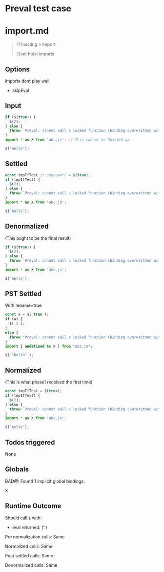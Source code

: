 # Preval test case

# import.md

> If hoisting > Import
>
> Dont hoist imports

## Options

imports dont play well
- skipEval

## Input

`````js filename=intro
if ($(true)) {
  $(2);
} else {
  throw `Preval: cannot call a locked function (binding overwritten with non-func)`;
}
import * as X from 'abc.js'; // This cannot be hoisted up
`````

`````js filename=abc.js
$('hello');
`````


## Settled


`````js filename=intro
const tmpIfTest /*:unknown*/ = $(true);
if (tmpIfTest) {
  $(2);
} else {
  throw `Preval: cannot call a locked function (binding overwritten with non-func)`;
}
import * as X from 'abc.js';
`````

`````js filename=abc.js
$(`hello`);
`````


## Denormalized
(This ought to be the final result)

`````js filename=intro
if ($(true)) {
  $(2);
} else {
  throw `Preval: cannot call a locked function (binding overwritten with non-func)`;
}
import * as X from 'abc.js';
`````

`````js filename=abc.js
$(`hello`);
`````


## PST Settled
With rename=true

`````js filename=intro
const a = $( true );
if (a) {
  $( 2 );
}
else {
  throw "Preval: cannot call a locked function (binding overwritten with non-func)";
}
import { undefined as X } from "abc.js";
`````

`````js filename=abc.js
$( "hello" );
`````


## Normalized
(This is what phase1 received the first time)

`````js filename=intro
const tmpIfTest = $(true);
if (tmpIfTest) {
  $(2);
} else {
  throw `Preval: cannot call a locked function (binding overwritten with non-func)`;
}
import * as X from 'abc.js';
`````

`````js filename=abc.js
$(`hello`);
`````


## Todos triggered


None


## Globals


BAD@! Found 1 implicit global bindings:

X


## Runtime Outcome


Should call `$` with:
 - eval returned: ('<skipped by option>')

Pre normalization calls: Same

Normalized calls: Same

Post settled calls: Same

Denormalized calls: Same
